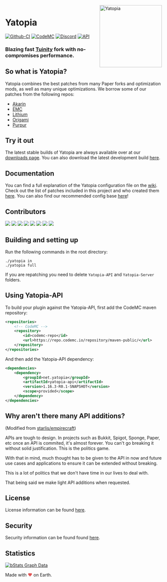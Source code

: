 <img width="200" src="https://yatopia.net/static/img/yatopia-shiny.gif" alt="Yatopia" align="right">
<div align="left">
<h1>Yatopia</h1>

[![Github-CI](https://github.com/YatopiaMC/Yatopia/workflows/CI/badge.svg)](https://github.com/YatopiaMC/Yatopia/actions?query=workflow%3ACI)
[![CodeMC](https://ci.codemc.io/buildStatus/icon?job=YatopiaMC%2FYatopia%2Fver%252F1.16.3)](https://ci.codemc.io/job/YatopiaMC/job/Yatopia/job/ver%252F1.16.3/)
[![Discord](https://img.shields.io/discord/342814924310970398?color=%237289DA&label=Discord&logo=discord&logoColor=white)](https://discord.io/YatopiaMC)
[![API](https://img.shields.io/website?down_color=lightgrey&down_message=offline&label=API&up_color=green&up_message=online&url=http%3A%2F%2Fapi.yatopia.net%2F)](https://api.yatopia.net/v2/latestBuild?branch=ver/1.16.3)
<h3>Blazing fast <a href="https://github.com/Spottedleaf/Tuinity">Tuinity</a> fork with no-compromises performance.</h3>
</div>

## So what is Yatopia?
Yatopia combines the best patches from many Paper forks and optimization mods, as well as many unique optimizations. We borrow some of our patches from the following repos:

* [Akarin](https://github.com/Akarin-project/Akarin)
* [EMC](https://github.com/starlis/empirecraft)
* [Lithium](https://github.com/jellysquid3/lithium-fabric)
* [Origami](https://github.com/Minebench/Origami)
* [Purpur](https://github.com/pl3xgaming/Purpur)


## Try it out 
The latest stable builds of Yatopia are always available over at our [downloads page](https://yatopia.net/download.html). You can also download the latest development build [here](https://api.yatopia.net/v2/latestBuild/download?branch=ver/1.16.3).

## Documentation

You can find a full explanation of the Yatopia configuration file on the [wiki](https://github.com/YatopiaMC/Yatopia/wiki). Check out the list of patches included in this project and who created them [here](PATCHES.md). You can also find our recommended config base [here](https://github.com/YatopiaMC/Yatopia/wiki/Configurations-Parameters-recommended)!

## Contributors

[![](https://sourcerer.io/fame/budgidiere/YatopiaMC/Yatopia/images/0)](https://sourcerer.io/fame/budgidiere/YatopiaMC/Yatopia/links/0)
[![](https://sourcerer.io/fame/budgidiere/YatopiaMC/Yatopia/images/1)](https://sourcerer.io/fame/budgidiere/YatopiaMC/Yatopia/links/1)
[![](https://sourcerer.io/fame/budgidiere/YatopiaMC/Yatopia/images/2)](https://sourcerer.io/fame/budgidiere/YatopiaMC/Yatopia/links/2)
[![](https://sourcerer.io/fame/budgidiere/YatopiaMC/Yatopia/images/3)](https://sourcerer.io/fame/budgidiere/YatopiaMC/Yatopia/links/3)
[![](https://sourcerer.io/fame/budgidiere/YatopiaMC/Yatopia/images/4)](https://sourcerer.io/fame/budgidiere/YatopiaMC/Yatopia/links/4)
[![](https://sourcerer.io/fame/budgidiere/YatopiaMC/Yatopia/images/5)](https://sourcerer.io/fame/budgidiere/YatopiaMC/Yatopia/links/5)
[![](https://sourcerer.io/fame/budgidiere/YatopiaMC/Yatopia/images/6)](https://sourcerer.io/fame/budgidiere/YatopiaMC/Yatopia/links/6)
[![](https://sourcerer.io/fame/budgidiere/YatopiaMC/Yatopia/images/7)](https://sourcerer.io/fame/budgidiere/YatopiaMC/Yatopia/links/7)


## Building and setting up

Run the following commands in the root directory:

```shell
./yatopia in
./yatopia full
```

If you are repatching you need to delete `Yatopia-API` and `Yatopia-Server` folders.

## Using Yatopia-API

To build your plugin against the Yatopia-API, first add the CodeMC maven repository:
```xml
<repositories>
    <!-- CodeMC -->
    <repository>
        <id>codemc-repo</id>
        <url>https://repo.codemc.io/repository/maven-public/</url>
    </repository>
</repositories>
```

And then add the Yatopia-API dependency:
```xml
<dependencies>
    <dependency>
        <groupId>net.yatopia</groupId>
        <artifactId>yatopia-api</artifactId>
        <version>1.16.3-R0.1-SNAPSHOT</version>
        <scope>provided</scope>
    </dependency>
</dependencies>
```

## Why aren't there many API additions?

(Modified from [starlis/empirecraft](https://github.com/starlis/empirecraft/))
<p>
APIs are tough to design. In projects such as Bukkit, Spigot, Sponge, Paper, etc once an API is commited, it's almost forever. You can't go breaking it without solid justification. This is the politics game.

With that in mind, much thought has to be given to the API in now and future use cases and applications to ensure it can be extended without breaking.

This is a lot of politics that we don't have time in our lives to deal with. 

That being said we make light API additions when requested.
</p>

## License

License information can be found [here](https://github.com/YatopiaMC/Yatopia/blob/ver/1.16.3/Licensing/LICENSE.md).

## Security

Security information can be found found [here](https://github.com/YatopiaMC/Yatopia/blob/ver/1.16.3/SECURITY.md).

## Statistics
[![bStats Graph Data](https://bstats.org/signatures/server-implementation/Yatopia.svg)](https://bstats.org/plugin/server-implementation/Yatopia)

Made with <span style="color: #e25555;">&#9829;</span> on Earth.
